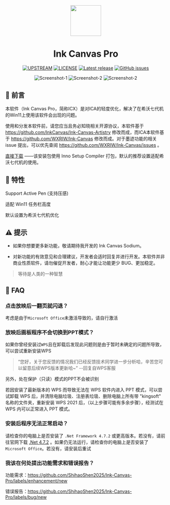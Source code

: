 <div align="center">

<!--
[![LOGO](Images/Ink%20Canvas%20Artistry.png?raw=true "LOGO")](# "LOGO")
-->

<img src="./Images/Ink Canvas Artistry.png" style="width:96px;"/>

# Ink Canvas Pro
[![UPSTREAM](https://img.shields.io/badge/UpStream-InkCanvas%2FInk--Canvas--Artistry-red.svg "LICENSE")](https://github.com/InkCanvas/Ink-Canvas-Artistry)
[![LICENSE](https://img.shields.io/badge/License-GPL--3.0-red.svg "LICENSE")](./LICENSE)
[![Latest release](https://img.shields.io/github/release/ShihaoShen2025/Ink-Canvas-Pro.svg?style=shield)](https://github.com/InkCanvas/Ink-Canvas-Artistry/releases/latest)
[![GitHub issues](https://img.shields.io/github/issues/ShihaoShen2025/Ink-Canvas-Pro?logo=github)](https://github.com/InkCanvas/Ink-Canvas-Artistry/issues)

![Screenshot-1](./Images/Screenshot1.png)
![Screenshot-2](./Images/Screenshot2.png)
![Screenshot-2](./Images/Screenshot3.png)

</div>

## 👀 前言
本软件（Ink Canvas Pro，简称ICX）是对ICA的轻度优化，解决了在希沃七代机的Win11上使用该软件会出现的问题。

使用和分发本软件前，请您应当且务必知晓相关开源协议，本软件基于 https://github.com/InkCanvas/Ink-Canvas-Artistry 修改而成，而ICA本软件基于 https://github.com/WXRIW/Ink-Canvas 修改而成。对于墨迹功能的相关 issue 提出，可以优先查阅 https://github.com/WXRIW/Ink-Canvas/issues 。

[直接下载](https://github.com/ShihaoShen2025/Ink-Canvas-Pro/releases/latest "Latest Releases")
——该安装包使用 Inno Setup Compiler 打包，默认的推荐设置适配希沃七代机的使用。

## 🔧 特性
Support Active Pen (支持压感)

适配 Win11 任务栏高度

默认设置为希沃七代机优化

## ⚠️ 提示
- 如果你想要更多新功能，敬请期待我开发的 Ink Canvas Sodium。

- 对新功能的有效意见和合理建议，开发者会适时回复并进行开发。本软件并非商业性质软件，请勿催促开发者，耐心才能让功能更少 BUG、更加稳定。

> 等待是人类的一种智慧

## 📗 FAQ

### 点击放映后一翻页就闪退？
考虑是由于`Microsoft Office`未激活导致的，请自行激活

### 放映后画板程序不会切换到PPT模式？
如果你曾经安装过`WPS`且在卸载后发现此问题则是由于暂时未确定的问题所导致，可以尝试重新安装WPS
> “您好，关于您反馈的情况我们已经反馈技术同学进一步分析哈，辛苦您可以留意后续WPS版本更新哈~” --回复自WPS客服

另外，处在保护（只读）模式的PPT不会被识别

若因安装了最新版本的 WPS 而导致无法在 WPS 软件内进入 PPT 模式，可以尝试卸载 WPS 后，并清除电脑垃圾、注册表垃圾、删除电脑上所有带 "kingsoft" 名称的文件夹，重新安装 WPS 2021 后，（以上步骤可能有多余步骤），经测试在 WPS 内可以正常进入 PPT 模式。

### **安装后**程序无法正常启动？
请检查你的电脑上是否安装了 `.Net Framework 4.7.2` 或更高版本。若没有，请前往官网下载 [.Net 4.7.2](https://dotnet.microsoft.com/en-us/download/dotnet-framework/thank-you/net472-offline-installer)
。如果仍无法运行，请检查你的电脑上是否安装了 `Microsoft Office`。若没有，请安装后重试

### 我该在何处提出功能需求和错误报告？

功能需求：https://github.com/ShihaoShen2025/Ink-Canvas-Pro/labels/enhancement/new 

错误报告：https://github.com/ShihaoShen2025/Ink-Canvas-Pro/labels/bug/new
